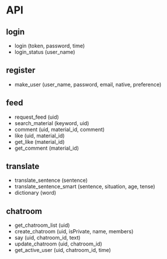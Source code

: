 # API

## login
* login (token, password, time)
* login_status (user_name)

## register
* make_user (user_name, password, email, native, preference)

## feed
* request_feed (uid)
* search_material (keyword, uid)
* comment (uid, material_id, comment)
* like (uid, material_id)
* get_like (material_id)
* get_comment (material_id)

## translate
* translate_sentence (sentence)
* translate_sentence_smart (sentence, situation, age, tense)
* dictionary (word)

## chatroom
* get_chatroom_list (uid)
* create_chatroom (uid, isPrivate, name, members)
* say (uid, chatroom_id, text)
* update_chatroom (uid, chatroom_id)
* get_active_user (uid, chatroom_id, time)